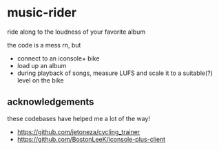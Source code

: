 # music-rider

ride along to the loudness of your favorite album

the code is a mess rn, but

- connect to an iconsole+ bike
- load up an album
- during playback of songs, measure LUFS and scale it to a suitable(?) level on the bike

## acknowledgements

these codebases have helped me a lot of the way!

- https://github.com/jetoneza/cycling_trainer
- https://github.com/BostonLeeK/iconsole-plus-client
